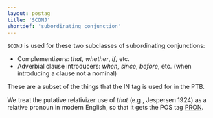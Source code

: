 ```yaml
---
layout: postag
title: 'SCONJ'
shortdef: 'subordinating conjunction'
---
```


`SCONJ` is used for these two subclasses of subordinating conjunctions:

* Complementizers: _that_, _whether_, _if_, etc.
* Adverbial clause introducers: _when_, _since_, _before_, etc. (when introducing a clause not a nominal)

These are a subset of the things that the IN tag is used for in the PTB.

We treat the putative relativizer use of _that_ (e.g., Jespersen 1924) as a relative pronoun in modern English, so that it gets the POS tag [PRON]().
<!-- Interlanguage links updated Po 6. listopadu 2023, 21:41:30 CET -->
